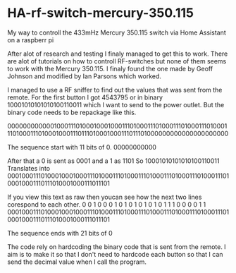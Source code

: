
# HA-rf-switch-mercury-350.115
My way to controll the 433mHz Mercury 350.115 switch via Home Assistant on a raspberr pi

After alot of research and testing I finaly managed to get this to work.
There are alot of tutorials on how to controll RF-switches but none of them seems to work with the Mercury 350.115. I finaly found the one made by Geoff Johnson and modified by Ian Parsons which worked.

I managed to use a RF sniffer to find out the values that was sent from the remote.
For the first button I got 4543795 or in binary 10001010101010100110011 which I want to send to the power outlet. But the binary code needs to be repackage like this.

0000000000001000111010001000100011101000111010001110100011101000111010001110100010001110111010001000111011101000000000000000000000

The sequence start with 11 bits of 0.
00000000000

After that a 0 is sent as 0001 and a 1 as 1101
So 10001010101010100110011
Translates into 0001000111010001000100011101000111010001110100011101000111010001110100010001110111010001000111011101

If you view this text as raw then youcan see how the next two lines corespond to each other.
0   0   1   0   0   0   1   0   1   0   1   0   1   0   1   0   1   1   1   0   0   0   0   1   1
0001000111010001000100011101000111010001110100011101000111010001110100010001110111010001000111011101

The sequence ends with 21 bits of 0


The code rely on hardcoding the binary code that is sent from the remote. I aim is to make it so that I don't need to hardcode each button so that I can send the decimal value when I call the program.
